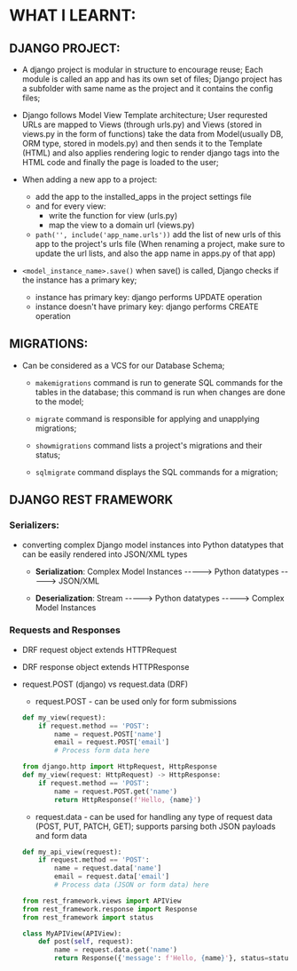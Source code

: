 # WHAT I LEARNT:

## DJANGO PROJECT:
* A django project is modular in structure to encourage reuse; Each module is called an app and has its own set of files; Django project has a subfolder with same name as the project and it contains the config files;

* Django follows Model View Template architecture; User requrested URLs are mapped to Views (through urls.py) and Views (stored in views.py in the form of functions) take the data from Model(usually DB, ORM type, stored in models.py) and then sends it to the Template (HTML) and also applies rendering logic to render django tags into the HTML code and finally the page is loaded to the user;

* When adding a new app to a project:
    - add the app to the installed_apps in the project settings file
    - and for every view:
        - write the function for view (urls.py)
        - map the view to a domain url (views.py)
    - ```path('', include('app_name.urls'))``` add the list of new urls of this app to the project's urls file (When renaming a project, make sure to update the url lists, and also the app name in apps.py of that app)

* ```<model_instance_name>.save()``` when save() is called, Django checks if the instance has a primary key;
    - instance has primary key: django performs UPDATE operation
    - instance doesn't have primary key: django performs CREATE operation 

## MIGRATIONS:
* Can be considered as a VCS for our Database Schema;

    - ```makemigrations``` command is run to generate SQL commands for the tables in the database; this command is run when changes are done to the model;

    - ```migrate``` command is responsible for applying and unapplying migrations;

    - ```showmigrations``` command lists a project's migrations and their status;

    - ```sqlmigrate``` command displays the SQL commands for a migration;

## DJANGO REST FRAMEWORK

### Serializers:
* converting complex Django model instances into Python datatypes that can be easily rendered into JSON/XML types

    - **Serialization**: Complex Model Instances -----> Python datatypes -----> JSON/XML

    - **Deserialization**: Stream -----> Python datatypes -----> Complex Model Instances

### Requests and Responses
* DRF request object extends HTTPRequest

* DRF response object extends HTTPResponse

* request.POST (django) vs request.data (DRF)
    * request.POST - can be used only for form submissions

    ``` python
    def my_view(request):
        if request.method == 'POST':
            name = request.POST['name']
            email = request.POST['email']
            # Process form data here
    ```

    ``` py
    from django.http import HttpRequest, HttpResponse
    def my_view(request: HttpRequest) -> HttpResponse:
        if request.method == 'POST':
            name = request.POST.get('name')
            return HttpResponse(f'Hello, {name}')
    ```

    * request.data - can be used for handling any type of request data (POST, PUT, PATCH, GET); supports parsing both JSON payloads and form data 

    ``` python
    def my_api_view(request):
        if request.method == 'POST':
            name = request.data['name']
            email = request.data['email']
            # Process data (JSON or form data) here
    ```

    ``` py
    from rest_framework.views import APIView
    from rest_framework.response import Response
    from rest_framework import status

    class MyAPIView(APIView):
        def post(self, request):
            name = request.data.get('name')
            return Response({'message': f'Hello, {name}'}, status=status.HTTP_200_OK)
    ```